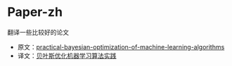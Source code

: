 # Paper-zh
翻译一些比较好的论文

- 原文：[practical-bayesian-optimization-of-machine-learning-algorithms](http://papers.nips.cc/paper/4522-practical-bayesian-optimization-of-machine-learning-algorithms.pdf)
- 译文：[贝叶斯优化机器学习算法实践](0-practical-bayesian-optimization-of-machine-learning-algorithms.md)
